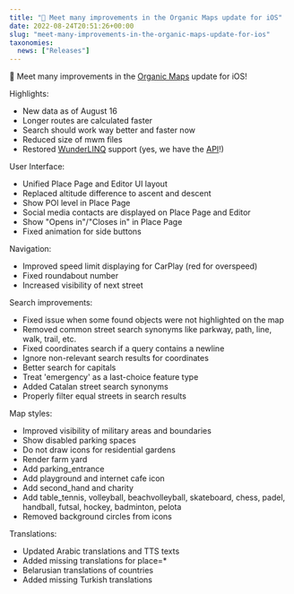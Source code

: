 ```yaml
---
title: "🍏 Meet many improvements in the Organic Maps update for iOS"
date: 2022-08-24T20:51:26+00:00
slug: "meet-many-improvements-in-the-organic-maps-update-for-ios"
taxonomies:
  news: ["Releases"]
---
```


🍏 Meet many improvements in the [Organic Maps](https://apps.apple.com/app/organic-maps/id1567437057) update for iOS!

Highlights:
* New data as of August 16
* Longer routes are calculated faster
* Search should work way better and faster now
* Reduced size of mwm files
* Restored [WunderLINQ](https://blackboxembedded.com/products/wunderlinq-commuter-edition) support (yes, we have the [API](https://omaps.app/api)!)

User Interface:
* Unified Place Page and Editor UI layout
* Replaced altitude difference to ascent and descent
* Show POI level in Place Page
* Social media contacts are displayed on Place Page and Editor
* Show "Opens in"/"Closes in" in Place Page
* Fixed animation for side buttons

Navigation:
* Improved speed limit displaying for CarPlay (red for overspeed)
* Fixed roundabout number
* Increased visibility of next street

Search improvements:
* Fixed issue when some found objects were not highlighted on the map
* Removed common street search synonyms like parkway, path, line, walk, trail, etc.
* Fixed coordinates search if a query contains a newline
* Ignore non-relevant search results for coordinates
* Better search for capitals
* Treat 'emergency' as a last-choice feature type
* Added Catalan street search synonyms
* Properly filter equal streets in search results

Map styles:
* Improved visibility of military areas and boundaries
* Show disabled parking spaces
* Do not draw icons for residential gardens
* Render farm yard
* Add parking\_entrance
* Add playground and internet cafe icon
* Add second\_hand and charity
* Add table\_tennis, volleyball, beachvolleyball, skateboard, chess, padel, handball, futsal, hockey, badminton, pelota
* Removed background circles from icons

Translations:
* Updated Arabic translations and TTS texts
* Added missing translations for place=\*
* Belarusian translations of countries
* Added missing Turkish translations
